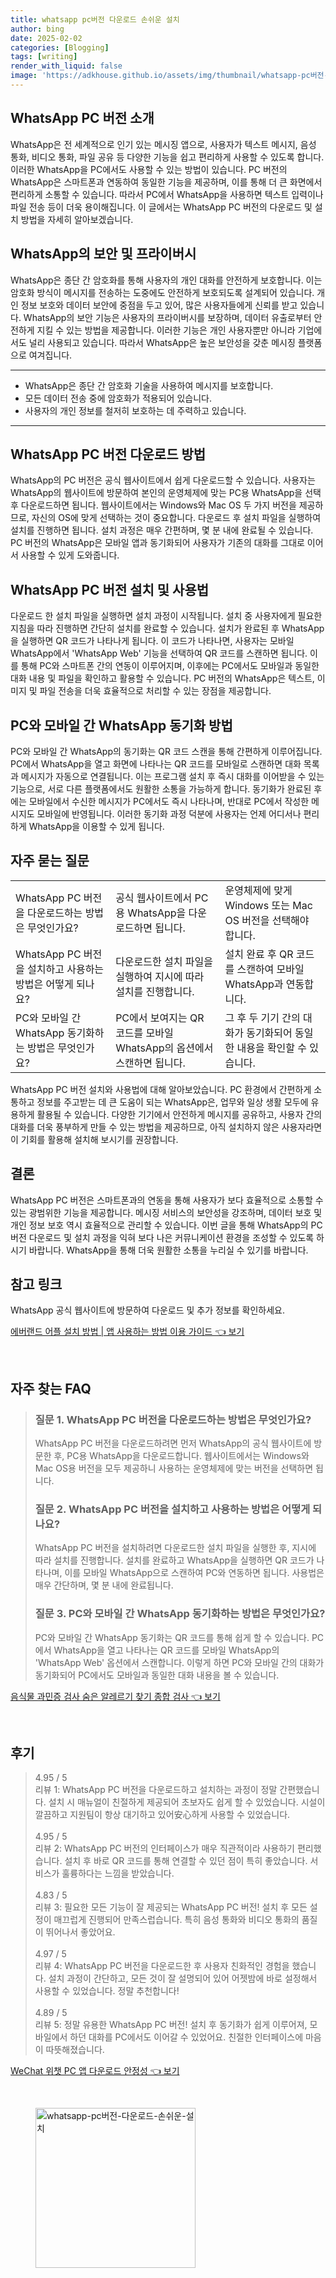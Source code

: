 ```yaml
---
title: whatsapp pc버전 다운로드 손쉬운 설치
author: bing
date: 2025-02-02
categories: [Blogging]
tags: [writing]
render_with_liquid: false
image: 'https://adkhouse.github.io/assets/img/thumbnail/whatsapp-pc버전-다운로드-손쉬운-설치.webp'
---
```



<h2 id='WhatsApp_PC_버전_소개'>WhatsApp PC 버전 소개</h2>

<p>WhatsApp은 전 세계적으로 인기 있는 메시징 앱으로, 사용자가 텍스트 메시지, 음성 통화, 비디오 통화, 파일 공유 등 다양한 기능을 쉽고 편리하게 사용할 수 있도록 합니다. 이러한 WhatsApp을 PC에서도 사용할 수 있는 방법이 있습니다. PC 버전의 WhatsApp은 스마트폰과 연동하여 동일한 기능을 제공하며, 이를 통해 더 큰 화면에서 편리하게 소통할 수 있습니다. 따라서 PC에서 WhatsApp을 사용하면 텍스트 입력이나 파일 전송 등이 더욱 용이해집니다. 이 글에서는 WhatsApp PC 버전의 다운로드 및 설치 방법을 자세히 알아보겠습니다.</p>

<h2 id='WhatsApp_보안_특징'>WhatsApp의 보안 및 프라이버시</h2>

<p>WhatsApp은 종단 간 암호화를 통해 사용자의 개인 대화를 안전하게 보호합니다. 이는 암호화 방식이 메시지를 전송하는 도중에도 안전하게 보호되도록 설계되어 있습니다. 개인 정보 보호와 데이터 보안에 중점을 두고 있어, 많은 사용자들에게 신뢰를 받고 있습니다. WhatsApp의 보안 기능은 사용자의 프라이버시를 보장하며, 데이터 유출로부터 안전하게 지킬 수 있는 방법을 제공합니다. 이러한 기능은 개인 사용자뿐만 아니라 기업에서도 널리 사용되고 있습니다. 따라서 WhatsApp은 높은 보안성을 갖춘 메시징 플랫폼으로 여겨집니다.</p>

<hr />

<ul>
    <li>WhatsApp은 종단 간 암호화 기술을 사용하여 메시지를 보호합니다.</li>
    <li>모든 데이터 전송 중에 암호화가 적용되어 있습니다.</li>
    <li>사용자의 개인 정보를 철저히 보호하는 데 주력하고 있습니다.</li>
</ul>

<hr />

<h2 id='WhatsApp_PC_버전_다운로드'>WhatsApp PC 버전 다운로드 방법</h2>

<p>WhatsApp의 PC 버전은 공식 웹사이트에서 쉽게 다운로드할 수 있습니다. 사용자는 WhatsApp의 웹사이트에 방문하여 본인의 운영체제에 맞는 PC용 WhatsApp을 선택 후 다운로드하면 됩니다. 웹사이트에서는 Windows와 Mac OS 두 가지 버전을 제공하므로, 자신의 OS에 맞게 선택하는 것이 중요합니다. 다운로드 후 설치 파일을 실행하여 설치를 진행하면 됩니다. 설치 과정은 매우 간편하며, 몇 분 내에 완료될 수 있습니다. PC 버전의 WhatsApp은 모바일 앱과 동기화되어 사용자가 기존의 대화를 그대로 이어서 사용할 수 있게 도와줍니다.</p>

<h2 id='WhatsApp_PC_버전_설치'>WhatsApp PC 버전 설치 및 사용법</h2>

<p>다운로드 한 설치 파일을 실행하면 설치 과정이 시작됩니다. 설치 중 사용자에게 필요한 지침을 따라 진행하면 간단히 설치를 완료할 수 있습니다. 설치가 완료된 후 WhatsApp을 실행하면 QR 코드가 나타나게 됩니다. 이 코드가 나타나면, 사용자는 모바일 WhatsApp에서 'WhatsApp Web' 기능을 선택하여 QR 코드를 스캔하면 됩니다. 이를 통해 PC와 스마트폰 간의 연동이 이루어지며, 이후에는 PC에서도 모바일과 동일한 대화 내용 및 파일을 확인하고 활용할 수 있습니다. PC 버전의 WhatsApp은 텍스트, 이미지 및 파일 전송을 더욱 효율적으로 처리할 수 있는 장점을 제공합니다.</p>

<h2 id='WhatsApp_동기화_방법'>PC와 모바일 간 WhatsApp 동기화 방법</h2>

<p>PC와 모바일 간 WhatsApp의 동기화는 QR 코드 스캔을 통해 간편하게 이루어집니다. PC에서 WhatsApp을 열고 화면에 나타나는 QR 코드를 모바일로 스캔하면 대화 목록과 메시지가 자동으로 연결됩니다. 이는 프로그램 설치 후 즉시 대화를 이어받을 수 있는 기능으로, 서로 다른 플랫폼에서도 원활한 소통을 가능하게 합니다. 동기화가 완료된 후에는 모바일에서 수신한 메시지가 PC에서도 즉시 나타나며, 반대로 PC에서 작성한 메시지도 모바일에 반영됩니다. 이러한 동기화 과정 덕분에 사용자는 언제 어디서나 편리하게 WhatsApp을 이용할 수 있게 됩니다.</p>

<h2 id='자주_묻는_질문'>자주 묻는 질문</h2>

<table>
    <tr>
        <td>WhatsApp PC 버전을 다운로드하는 방법은 무엇인가요?</td>
        <td>공식 웹사이트에서 PC용 WhatsApp을 다운로드하면 됩니다.</td>
        <td>운영체제에 맞게 Windows 또는 Mac OS 버전을 선택해야 합니다.</td>
    </tr>
    <tr>
        <td>WhatsApp PC 버전을 설치하고 사용하는 방법은 어떻게 되나요?</td>
        <td>다운로드한 설치 파일을 실행하여 지시에 따라 설치를 진행합니다.</td>
        <td>설치 완료 후 QR 코드를 스캔하여 모바일 WhatsApp과 연동합니다.</td>
    </tr>
    <tr>
        <td>PC와 모바일 간 WhatsApp 동기화하는 방법은 무엇인가요?</td>
        <td>PC에서 보여지는 QR 코드를 모바일 WhatsApp의 옵션에서 스캔하면 됩니다.</td>
        <td>그 후 두 기기 간의 대화가 동기화되어 동일한 내용을 확인할 수 있습니다.</td>
    </tr>
</table>

<p>WhatsApp PC 버전 설치와 사용법에 대해 알아보았습니다. PC 환경에서 간편하게 소통하고 정보를 주고받는 데 큰 도움이 되는 WhatsApp은, 업무와 일상 생활 모두에 유용하게 활용될 수 있습니다. 다양한 기기에서 안전하게 메시지를 공유하고, 사용자 간의 대화를 더욱 풍부하게 만들 수 있는 방법을 제공하므로, 아직 설치하지 않은 사용자라면 이 기회를 활용해 설치해 보시기를 권장합니다.</p>

<h2 id='결론'>결론</h2>

<p>WhatsApp PC 버전은 스마트폰과의 연동을 통해 사용자가 보다 효율적으로 소통할 수 있는 광범위한 기능을 제공합니다. 메시징 서비스의 보안성을 강조하며, 데이터 보호 및 개인 정보 보호 역시 효율적으로 관리할 수 있습니다. 이번 글을 통해 WhatsApp의 PC 버전 다운로드 및 설치 과정을 익혀 보다 나은 커뮤니케이션 환경을 조성할 수 있도록 하시기 바랍니다. WhatsApp을 통해 더욱 원활한 소통을 누리실 수 있기를 바랍니다.</p>

<h2 id='참고_링크'>참고 링크</h2>

<p>WhatsApp 공식 웹사이트에 방문하여 다운로드 및 추가 정보를 확인하세요.</p>


<p><a class="click-button" title="에버랜드 어플 설치 방법 | 앱 사용하는 방법 이용 가이드" href="https://adkhouse.github.io/posts/%EC%97%90%EB%B2%84%EB%9E%9C%EB%93%9C-%EC%96%B4%ED%94%8C-%EC%84%A4%EC%B9%98-%EB%B0%A9%EB%B2%95-%EC%95%B1-%EC%82%AC%EC%9A%A9%ED%95%98%EB%8A%94-%EB%B0%A9%EB%B2%95-%EC%9D%B4%EC%9A%A9-%EA%B0%80%EC%9D%B4%EB%93%9C/" rel="dofollow">에버랜드 어플 설치 방법 | 앱 사용하는 방법 이용 가이드 👈 보기</a></p><br>
<h2 id='자주_찾는_FAQ'>자주 찾는 FAQ</h2>
<div itemscope="" itemtype="https://schema.org/FAQPage"> <blockquote> <div itemscope="" itemprop="mainEntity" itemtype="https://schema.org/Question"> <h3 itemprop="name">질문 1. WhatsApp PC 버전을 다운로드하는 방법은 무엇인가요?</h3> <div itemscope="" itemprop="acceptedAnswer" itemtype="https://schema.org/Answer"> <span itemprop="text"> <p>WhatsApp PC 버전을 다운로드하려면 먼저 WhatsApp의 공식 웹사이트에 방문한 후, PC용 WhatsApp을 다운로드합니다. 웹사이트에서는 Windows와 Mac OS용 버전을 모두 제공하니 사용하는 운영체제에 맞는 버전을 선택하면 됩니다.</p> </span> </div> </div> <div itemscope="" itemprop="mainEntity" itemtype="https://schema.org/Question"> <h3 itemprop="name">질문 2. WhatsApp PC 버전을 설치하고 사용하는 방법은 어떻게 되나요?</h3> <div itemscope="" itemprop="acceptedAnswer" itemtype="https://schema.org/Answer"> <span itemprop="text"> <p>WhatsApp PC 버전을 설치하려면 다운로드한 설치 파일을 실행한 후, 지시에 따라 설치를 진행합니다. 설치를 완료하고 WhatsApp을 실행하면 QR 코드가 나타나며, 이를 모바일 WhatsApp으로 스캔하여 PC와 연동하면 됩니다. 사용법은 매우 간단하며, 몇 분 내에 완료됩니다.</p> </span> </div> </div> <div itemscope="" itemprop="mainEntity" itemtype="https://schema.org/Question"> <h3 itemprop="name">질문 3. PC와 모바일 간 WhatsApp 동기화하는 방법은 무엇인가요?</h3> <div itemscope="" itemprop="acceptedAnswer" itemtype="https://schema.org/Answer"> <span itemprop="text"> <p>PC와 모바일 간 WhatsApp 동기화는 QR 코드를 통해 쉽게 할 수 있습니다. PC에서 WhatsApp을 열고 나타나는 QR 코드를 모바일 WhatsApp의 'WhatsApp Web' 옵션에서 스캔합니다. 이렇게 하면 PC와 모바일 간의 대화가 동기화되어 PC에서도 모바일과 동일한 대화 내용을 볼 수 있습니다.</p> </span> </div> </div> </blockquote> </div>
<p><a class="click-button" title="음식물 과민증 검사 숨은 알레르기 찾기 종합 검사" href="https://adkhouse.github.io/posts/%EC%9D%8C%EC%8B%9D%EB%AC%BC-%EA%B3%BC%EB%AF%BC%EC%A6%9D-%EA%B2%80%EC%82%AC-%EC%88%A8%EC%9D%80-%EC%95%8C%EB%A0%88%EB%A5%B4%EA%B8%B0-%EC%B0%BE%EA%B8%B0-%EC%A2%85%ED%95%A9-%EA%B2%80%EC%82%AC/" rel="dofollow">음식물 과민증 검사 숨은 알레르기 찾기 종합 검사 👈 보기</a></p><br>
<h2 id='후기'>후기</h2>
<div itemscope itemtype="https://schema.org/Product">
  <blockquote>
  <div itemprop="review" itemscope itemtype="https://schema.org/Review">
      <div itemprop="reviewRating" itemscope itemtype="https://schema.org/Rating"> <span itemprop="ratingValue">4.95</span> / <span itemprop="bestRating">5</span> </div>
      <span itemprop="reviewBody">리뷰 1: WhatsApp PC 버전을 다운로드하고 설치하는 과정이 정말 간편했습니다. 설치 시 매뉴얼이 친절하게 제공되어 초보자도 쉽게 할 수 있었습니다. 시설이 깔끔하고 지원팀이 항상 대기하고 있어安心하게 사용할 수 있었습니다.</span>
  </div>
  <br>
  <div itemprop="review" itemscope itemtype="https://schema.org/Review">
      <div itemprop="reviewRating" itemscope itemtype="https://schema.org/Rating"> <span itemprop="ratingValue">4.95</span> / <span itemprop="bestRating">5</span> </div>
      <span itemprop="reviewBody">리뷰 2: WhatsApp PC 버전의 인터페이스가 매우 직관적이라 사용하기 편리했습니다. 설치 후 바로 QR 코드를 통해 연결할 수 있던 점이 특히 좋았습니다. 서비스가 훌륭하다는 느낌을 받았습니다.</span>
  </div>
  <br>
  <div itemprop="review" itemscope itemtype="https://schema.org/Review">
      <div itemprop="reviewRating" itemscope itemtype="https://schema.org/Rating"> <span itemprop="ratingValue">4.83</span> / <span itemprop="bestRating">5</span> </div>
      <span itemprop="reviewBody">리뷰 3: 필요한 모든 기능이 잘 제공되는 WhatsApp PC 버전! 설치 후 모든 설정이 매끄럽게 진행되어 만족스럽습니다. 특히 음성 통화와 비디오 통화의 품질이 뛰어나서 좋았어요. </span>
  </div>
  <br>
  <div itemprop="review" itemscope itemtype="https://schema.org/Review">
      <div itemprop="reviewRating" itemscope itemtype="schema.org/Rating"> <span itemprop="ratingValue">4.97</span> / <span itemprop="bestRating">5</span> </div>
      <span itemprop="reviewBody">리뷰 4: WhatsApp PC 버전을 다운로드한 후 사용자 친화적인 경험을 했습니다. 설치 과정이 간단하고, 모든 것이 잘 설명되어 있어 어젯밤에 바로 설정해서 사용할 수 있었습니다. 정말 추천합니다!</span>
  </div>
  <br>
  <div itemprop="review" itemscope itemtype="https://schema.org/Review">
      <div itemprop="reviewRating" itemscope itemtype="https://schema.org/Rating"> <span itemprop="ratingValue">4.89</span> / <span itemprop="bestRating">5</span> </div>
      <span itemprop="reviewBody">리뷰 5: 정말 유용한 WhatsApp PC 버전! 설치 후 동기화가 쉽게 이루어져, 모바일에서 하던 대화를 PC에서도 이어갈 수 있었어요. 친절한 인터페이스에 마음이 따뜻해졌습니다.</span>
  </div>
  </blockquote>
</div>
<p><a class="click-button" title="WeChat 위챗 PC 앱 다운로드 안정성" href="https://adkhouse.github.io/posts/WeChat-%EC%9C%84%EC%B1%97-PC-%EC%95%B1-%EB%8B%A4%EC%9A%B4%EB%A1%9C%EB%93%9C-%EC%95%88%EC%A0%95%EC%84%B1/" rel="dofollow">WeChat 위챗 PC 앱 다운로드 안정성 👈 보기</a></p><br>
<figure class="image"><img src="https://adkhouse.github.io/assets/img/thumbnail/whatsapp-pc버전-다운로드-손쉬운-설치.webp" alt="whatsapp-pc버전-다운로드-손쉬운-설치" width="256" height="256"></figure>